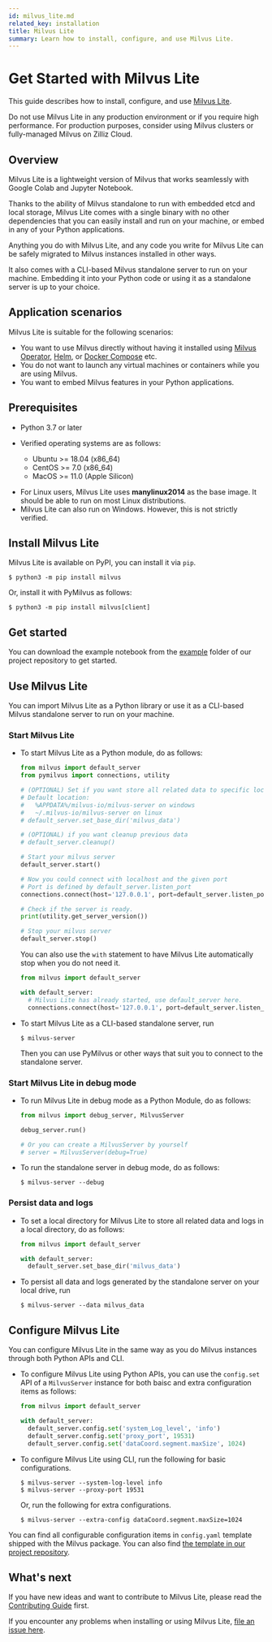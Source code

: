 ```yaml
---
id: milvus_lite.md
related_key: installation
title: Milvus Lite
summary: Learn how to install, configure, and use Milvus Lite.
---
```


# Get Started with Milvus Lite


This guide describes how to install, configure, and use [Milvus Lite](https://github.com/milvus-io/milvus-lite).

<div class="alert caution">

Do not use Milvus Lite in any production environment or if you require high performance. For production purposes, consider using Milvus clusters or fully-managed Milvus on Zilliz Cloud.

</div>

## Overview

Milvus Lite is a lightweight version of Milvus that works seamlessly with Google Colab and Jupyter Notebook.

Thanks to the ability of Milvus standalone to run with embedded etcd and local storage, Milvus Lite comes with a single binary with no other dependencies that you can easily install and run on your machine, or embed in any of your Python applications.

Anything you do with Milvus Lite, and any code you write for Milvus Lite can be safely migrated to Milvus instances installed in other ways.

It also comes with a CLI-based Milvus standalone server to run on your machine. Embedding it into your Python code or using it as a standalone server is up to your choice.

## Application scenarios

Milvus Lite is suitable for the following scenarios:

- You want to use Milvus directly without having it installed using [Milvus Operator](https://milvus.io/docs/install_standalone-operator.md), [Helm](https://milvus.io/docs/install_standalone-helm.md), or [Docker Compose](https://milvus.io/docs/install_standalone-docker.md) etc.
- You do not want to launch any virtual machines or containers while you are using Milvus.
- You want to embed Milvus features in your Python applications.

## Prerequisites

- Python 3.7 or later
- Verified operating systems are as follows:

  - Ubuntu >= 18.04 (x86_64)
  - CentOS >= 7.0 (x86_64)
  - MacOS >= 11.0 (Apple Silicon)

<div class="alert note">  

- For Linux users, Milvus Lite uses **manylinux2014** as the base image. It should be able to run on most Linux distributions.
- Milvus Lite can also run on Windows. However, this is not strictly verified.

</div>

## Install Milvus Lite

Milvus Lite is available on PyPI, you can install it via `pip`.

```shell
$ python3 -m pip install milvus
```

Or, install it with PyMilvus as follows:

```shell
$ python3 -m pip install milvus[client]
```

## Get started

You can download the example notebook from the [example](https://github.com/milvus-io/milvus-lite/tree/main/examples) folder of our project repository to get started.

## Use Milvus Lite

You can import Milvus Lite as a Python library or use it as a CLI-based Milvus standalone server to run on your machine.

### Start Milvus Lite

- To start Milvus Lite as a Python module, do as follows:

  ```python
  from milvus import default_server
  from pymilvus import connections, utility

  # (OPTIONAL) Set if you want store all related data to specific location
  # Default location:
  #   %APPDATA%/milvus-io/milvus-server on windows
  #   ~/.milvus-io/milvus-server on linux
  # default_server.set_base_dir('milvus_data')

  # (OPTIONAL) if you want cleanup previous data
  # default_server.cleanup()

  # Start your milvus server
  default_server.start()

  # Now you could connect with localhost and the given port
  # Port is defined by default_server.listen_port
  connections.connect(host='127.0.0.1', port=default_server.listen_port)

  # Check if the server is ready.
  print(utility.get_server_version())

  # Stop your milvus server
  default_server.stop()
  ```

  You can also use the `with` statement to have Milvus Lite automatically stop when you do not need it.

  ```python
  from milvus import default_server

  with default_server:
    # Milvus Lite has already started, use default_server here.
    connections.connect(host='127.0.0.1', port=default_server.listen_port)
  ```
  
- To start Milvus Lite as a CLI-based standalone server, run

  ```shell
  $ milvus-server
  ```

  Then you can use PyMilvus or other ways that suit you to connect to the standalone server.

### Start Milvus Lite in debug mode

- To run Milvus Lite in debug mode as a Python Module, do as follows:

  ```python
  from milvus import debug_server, MilvusServer

  debug_server.run()

  # Or you can create a MilvusServer by yourself
  # server = MilvusServer(debug=True)
  ```

- To run the standalone server in debug mode, do as follows:

  ```shell
  $ milvus-server --debug
  ```

### Persist data and logs

- To set a local directory for Milvus Lite to store all related data and logs in a local directory, do as follows:

  ```python
  from milvus import default_server

  with default_server:
    default_server.set_base_dir('milvus_data')
  ```

- To persist all data and logs generated by the standalone server on your local drive, run

  ```shell
  $ milvus-server --data milvus_data
  ```

## Configure Milvus Lite

You can configure Milvus Lite in the same way as you do Milvus instances through both Python APIs and CLI.

- To configure Milvus Lite using Python APIs, you can use the `config.set` API of a `MilvusServer` instance for both baisc and extra configuration items as follows:

  ```python
  from milvus import default_server

  with default_server:
    default_server.config.set('system_Log_level', 'info')
    default_server.config.set('proxy_port', 19531)
    default_server.config.set('dataCoord.segment.maxSize', 1024)
  ```

- To configure Milvus Lite using CLI, run the following for basic configurations.

  ```shell
  $ milvus-server --system-log-level info
  $ milvus-server --proxy-port 19531
  ```

  Or, run the following for extra configurations.

  ```shell
  $ milvus-server --extra-config dataCoord.segment.maxSize=1024
  ```

You can find all configurable configuration items in `config.yaml` template shipped with the Milvus package. You can also find [the template in our project repository](https://github.com/milvus-io/milvus-lite/blob/main/src/milvus/data/config.yaml.template).

## What's next

If you have new ideas and want to contribute to Milvus Lite, please read the [Contributing Guide](https://github.com/milvus-io/milvus-lite/blob/main/CONTRIBUTING.md) first.

If you encounter any problems when installing or using Milvus Lite, [file an issue here](https://github.com/milvus-io/milvus-lite/issues/new).
